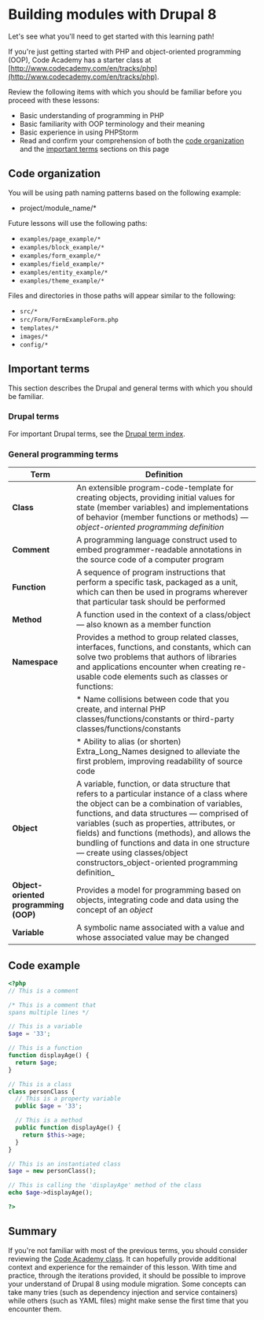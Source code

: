 <!--
{
"name" : "acquia-building-modules-intro",
"version" : "0.0.1",
"title" : "Introduction",
"description" : "What you need to get started with Drupal 8.",
"freshnessDate" : 2015-12-11,
"homepage" : "https://docs.acquia.com/articles/building-drupal-8-modules",
"canonicalSource" : "https://docs.acquia.com/articles/building-drupal-8-modules",
"license" : "CC BY-SA"
}
-->

<!-- @section -->

# Building modules with Drupal 8

Let's see what you'll need to get started with this learning path! 

If you're just getting started with PHP and object-oriented programming (OOP), Code Academy has a starter class at [http://www.codecademy.com/en/tracks/php](http://www.codecademy.com/en/tracks/php).

Review the following items with which you should be familiar before you proceed with these lessons:

*   Basic understanding of programming in PHP
*   Basic familiarity with OOP terminology and their meaning
*   Basic experience in using PHPStorm
*   Read and confirm your comprehension of both the [code organization](https://docs.acquia.com/articles/building-drupal-8-modules#code) and the [important terms](https://docs.acquia.com/articles/building-drupal-8-modules#terms) sections on this page

<!-- @section -->

## Code organization

You will be using path naming patterns based on the following example:

*   project/module_name/*

Future lessons will use the following paths:

*   `examples/page_example/*`
*   `examples/block_example/*`
*   `examples/form_example/*`
*   `examples/field_example/*`
*   `examples/entity_example/*`
*   `examples/theme_example/*`

Files and directories in those paths will appear similar to the following:

*   `src/*`
*   `src/Form/FormExampleForm.php`
*   `templates/*`
*   `images/*`
*   `config/*`

<!-- @section -->

## Important terms

This section describes the Drupal and general terms with which you should be familiar.

### Drupal terms

For important Drupal terms, see the [Drupal term index](https://docs.acquia.com/articles/drupal-glossary).

### General programming terms

| Term | Definition |
| -------| -------- |
| **Class** | An extensible program-code-template for creating objects, providing initial values for state (member variables) and implementations of behavior (member functions or methods) —_object-oriented programming definition_ |
| **Comment** | A programming language construct used to embed programmer-readable annotations in the source code of a computer program |
| **Function** | A sequence of program instructions that perform a specific task, packaged as a unit, which can then be used in programs wherever that particular task should be performed |
| **Method** | A function used in the context of a class/object — also known as a member function |
| **Namespace** | Provides a method to group related classes, interfaces, functions, and constants, which can solve two problems that authors of libraries and applications encounter when creating re-usable code elements such as classes or functions:
|| * Name collisions between code that you create, and internal PHP classes/functions/constants or third-party classes/functions/constants |
|| * Ability to alias (or shorten) Extra_Long_Names designed to alleviate the first problem, improving readability of source code |
| **Object** | A variable, function, or data structure that refers to a particular instance of a class where the object can be a combination of variables, functions, and data structures — comprised of variables (such as properties, attributes, or fields) and functions (methods), and allows the bundling of functions and data in one structure — create using classes/object constructors_object-oriented programming definition_ |
| **Object-oriented programming (OOP)** | Provides a model for programming based on objects, integrating code and data using the concept of an _object_ |
| **Variable** | A symbolic name associated with a value and whose associated value may be changed |

<!-- @section -->

## Code example

```php
<?php
// This is a comment

/* This is a comment that
spans multiple lines */

// This is a variable
$age = '33';

// This is a function
function displayAge() {
  return $age;
}

// This is a class
class personClass {
  // This is a property variable
  public $age = '33';

  // This is a method
  public function displayAge() {
    return $this->age;
  }
}

// This is an instantiated class
$age = new personClass();

// This is calling the 'displayAge' method of the class
echo $age->displayAge();

?>
```

<!-- @section -->

## Summary

If you're not familiar with most of the previous terms, you should consider reviewing the [Code Academy class](http://www.codecademy.com/en/tracks/php). It can hopefully provide additional context and experience for the remainder of this lesson. With time and practice, through the iterations provided, it should be possible to improve your understand of Drupal 8 using module migration. Some concepts can take many tries (such as dependency injection and service containers) while others (such as YAML files) might make sense the first time that you encounter them.
